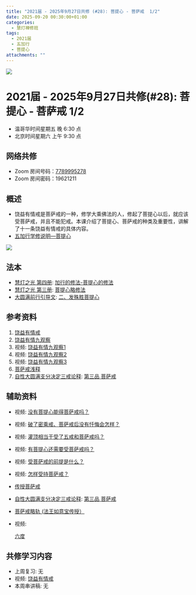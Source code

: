 ```yaml
---
title: "2021届 - 2025年9月27日共修 (#28): 菩提心 - 菩萨戒  1/2"
date: 2025-09-20 00:30:00+01:00
categories:
  - 慧灯禅修班
tags:
  - 2021届
  - 五加行
  - 菩提心
attachments: ""
---
```

![](/f/up/maxresdefault.jpg)

# 2021届 - 2025年9月27日共修(#28): 菩提心 - 菩萨戒  1/2

* 温哥华时间星期五 晚 6:30 点
* 北京时间星期六 上午 9:30 点

## 网络共修

* Zoom 房间号码：[7789995278](https://zoom.us/j/7789995278)
* Zoom 房间密码：19621211

## 概述

* 饶益有情戒是菩萨戒的一种，修学大乘佛法的人，修起了菩提心以后，就应该受菩萨戒，并且不能犯戒。本课介绍了菩提心、菩萨戒的种类及重要性，讲解了十一条饶益有情戒的具体内容。
* [](<>)[](<>)[](<>)[](<>)[](<>)[](<>)[](<>)[](<>)[](<>)[](https://fohuifayu.com/index.php/huideng-jiangtang/chanxiuke/zen-04/8656-zen04-gy)[](https://fohuifayu.com/index.php/huideng-jiangtang/chanxiuke/zen-04/8656-zen04-gy)[五加行学修说明—菩提心](https://fohuifayu.com/index.php/huideng-jiangtang/chanxiuke/zen-04/8657-zen04-ptx)

![](/f/up/发心偈.jpg)

[](https://fohuifayu.com/index.php/huideng-jiangtang/chanxiuke/zen-04/8657-zen04-ptx)

## 法本

* [](<>)[](<>)[](<>)[](https://huidengchanxiu.net/books/b3/)[](https://fohuifayu.com/index.php/huideng-zhiguang/huideng-series/si-ce)[](https://fohuifayu.com/index.php/huideng-zhiguang/huideng-series/si-ce/236-a00033)[](https://fohuifayu.com/index.php/huideng-zhiguang/huideng-chanxiu/di-si-ce)[](https://fohuifayu.com/index.php/other-column/xiangguan-jinglun/lundian/qianxing-yindaowen/8394-d42)[](https://fohuifayu.com/index.php/huideng-zhiguang/huideng-chanxiu)[慧灯之光 第四册](https://fohuifayu.com/index.php/huideng-zhiguang/huideng-series/si-ce): [加行的修法-菩提心的修法](https://fohuifayu.com/index.php/huideng-zhiguang/huideng-series/si-ce/180-a00028?title=)
* [慧灯之光 第三册](https://fohuifayu.com/index.php/huideng-zhiguang/huideng-series/san-ce): [菩提心略修法](https://fohuifayu.com/index.php/huideng-zhiguang/huideng-series/san-ce/140-a00008)
* [大圆满前行引导文](https://huidengchanxiu.net/refs/qxgs/dymqx-fcgs): [二、发殊胜菩提心](https://huidengchanxiu.net/refs/qxgs/dymqx-fcgs#%E4%BA%8C%E5%8F%91%E6%AE%8A%E8%83%9C%E8%8F%A9%E6%8F%90%E5%BF%83)

## 参考资料

1. [](https://huidengchanxiu.net/refs/qxgs)[](https://www.xianmixuezi.com/%E9%81%93%E6%AC%A1%E7%AC%AC%E6%96%87%E5%BA%93/%E8%8F%A9%E6%8F%90%E9%81%93%E6%AC%A1%E7%AC%AC%E5%B9%BF%E8%AE%BA/%E5%9B%9B%E8%8F%A9%E6%8F%90%E9%81%93%E6%AC%A1%E7%AC%AC%E5%B9%BF%E8%AE%BA%E8%AE%B2%E8%AE%B0%E4%B8%89/%E4%B8%8B%E5%A3%AB%E9%81%93)[](https://www.zhihuihai.net/%E6%99%BA%E6%82%B2%E5%AD%A6%E5%A0%82/2022%E4%BC%A0%E6%B3%95/%E4%BD%9B%E5%AD%90%E8%A1%8C%E9%87%8A2022)[饶益有情戒](https://fohuifayu.com/index.php/huideng-zhiguang/huideng-series/ba-ce/155-a00096?title=)
2. [饶益有情九观察](https://fohuifayu.com/index.php/huideng-zhiguang/huideng-series/199-a00070?title=%E8%8F%A9%E8%90%A8%E6%88%92#anchor)
3. 视频: [饶益有情九观察1](https://fohuifayu.com/index.php/huideng-jiangtang/sancheng-jielv/pusa-jie/988-l07005)
4. 视频: [饶益有情九观察2](https://fohuifayu.com/index.php/huideng-jiangtang/sancheng-jielv/pusa-jie/989-l07006)
5. 视频: [饶益有情九观察3](https://fohuifayu.com/index.php/huideng-jiangtang/sancheng-jielv/pusa-jie/990-l07007)
6. [菩萨戒浅释](https://fohuifayu.com/index.php/huideng-zhiguang/dianzi-congshu/sancheng-jielv/8935-a00084)
7. [](https://huidengchanxiu.net/refs/qxbwl/#%E4%BA%8C-%E5%8F%91%E6%AE%8A%E8%83%9C%E8%8F%A9%E6%8F%90%E5%BF%83)[自性大圆满支分决定三戒论释](https://www.zhihuihai.net/%E5%AD%A6%E4%BD%9B%E4%B9%8B%E5%AE%B6/%E4%BA%94%E9%83%A8%E5%A4%A7%E8%AE%BA/%E6%88%92%E5%BE%8B/%E8%87%AA%E6%80%A7%E5%A4%A7%E5%9C%86%E6%BB%A1%E6%94%AF%E5%88%86%E5%86%B3%E5%AE%9A%E4%B8%89%E6%88%92%E8%AE%BA%E9%87%8A): [第三品 菩萨戒](https://www.zhihuihai.net/%E5%AD%A6%E4%BD%9B%E4%B9%8B%E5%AE%B6/%E4%BA%94%E9%83%A8%E5%A4%A7%E8%AE%BA/%E6%88%92%E5%BE%8B/%E8%87%AA%E6%80%A7%E5%A4%A7%E5%9C%86%E6%BB%A1%E6%94%AF%E5%88%86%E5%86%B3%E5%AE%9A%E4%B8%89%E6%88%92%E8%AE%BA%E9%87%8A/%E7%AC%AC%E4%B8%89%E5%93%81%E8%8F%A9%E8%90%A8%E6%88%92)

## **辅助资料**

* [](https://fohuifayu.com/index.php/shipin-jingcui/wenda-zhailu/8615-v21021-v11)[](https://fohuifayu.com/index.php/shipin-jingcui/wenda-zhailu/2575-V16083-V04?title=)[](https://fohuifayu.com/index.php/shipin-jingcui/jingcai-shipin/5021-Y16028-Y01?title=)[](https://fohuifayu.com/index.php/huideng-zhiguang/dianzi-congshu/fofa-rongru-shenghuo/9042-a00533?title=%E7%88%B1%E5%BF%83#anchor)[](https://fohuifayu.com/index.php/shipin-jingcui/chanxiu-wenda/diyice/sgss/10615-r24102-v002?title=)[](https://fohuifayu.com/index.php/huideng-jiangtang/huanqiu-xilie/mei-guo/3022-l18057?title=)[](https://fohuifayu.com/index.php/shipin-jingcui/jingcai-shipin/10663-y17094-y10?title=)视频: [](https://fohuifayu.com/index.php/shipin-jingcui/jingcai-shipin/10563-y16027-y04?title=)[没有菩提心能得菩萨戒吗？](https://fohuifayu.com/index.php/shipin-jingcui/jingcai-shipin/10549-y16027-y03?title=)
* [](<>)视频: [](<>)[](<>)[破了密乘戒、菩萨戒后没有忏悔会怎样？](https://fohuifayu.com/index.php/shipin-jingcui/wenda-zhailu/5489-V19029-V05?title=)
* [](<>)视频: [灌顶相当于受了五戒和菩萨戒吗？](https://fohuifayu.com/index.php/shipin-jingcui/wenda-zhailu/4503-V19006-V03?title=)[](<>)
* [](<>)视频: [有菩提心还需要受菩萨戒吗？](https://fohuifayu.com/index.php/shipin-jingcui/wenda-zhailu/4194-V18085-V04?title=)[](<>)
* [](<>)视频: [受菩萨戒的前提是什么？](https://fohuifayu.com/index.php/shipin-jingcui/wenda-zhailu/3905-V18080-V01?title=)[](<>)
* [](<>)视频: [怎样受持菩萨戒？](https://fohuifayu.com/index.php/shipin-jingcui/wenda-zhailu/2221-W16020-V05?title=)[](<>)
* [传授菩萨戒](https://www.zhihuihai.net/%E5%AD%A6%E4%BD%9B%E4%B9%8B%E5%AE%B6/%E4%BA%94%E9%83%A8%E5%A4%A7%E8%AE%BA/%E6%88%92%E5%BE%8B/%E4%BC%A0%E6%8E%88%E8%8F%A9%E8%90%A8%E6%88%92)
* [自性大圆满支分决定三戒论释](https://www.zhihuihai.net/%E5%AD%A6%E4%BD%9B%E4%B9%8B%E5%AE%B6/%E4%BA%94%E9%83%A8%E5%A4%A7%E8%AE%BA/%E6%88%92%E5%BE%8B/%E8%87%AA%E6%80%A7%E5%A4%A7%E5%9C%86%E6%BB%A1%E6%94%AF%E5%88%86%E5%86%B3%E5%AE%9A%E4%B8%89%E6%88%92%E8%AE%BA%E9%87%8A): [第三品 菩萨戒](https://www.zhihuihai.net/%E5%AD%A6%E4%BD%9B%E4%B9%8B%E5%AE%B6/%E4%BA%94%E9%83%A8%E5%A4%A7%E8%AE%BA/%E6%88%92%E5%BE%8B/%E8%87%AA%E6%80%A7%E5%A4%A7%E5%9C%86%E6%BB%A1%E6%94%AF%E5%88%86%E5%86%B3%E5%AE%9A%E4%B8%89%E6%88%92%E8%AE%BA%E9%87%8A/%E7%AC%AC%E4%B8%89%E5%93%81%E8%8F%A9%E8%90%A8%E6%88%92)
*   [菩萨戒略轨 (法王如意宝传授）](https://www.zhihuihai.net/%E6%99%BA%E6%82%B2%E5%AD%A6%E5%A0%82/2020%E4%BC%A0%E6%B3%95/%E8%8F%A9%E8%90%A8%E6%88%92%E7%95%A5%E8%BD%A8%E6%B3%95%E7%8E%8B/)


* 视频: 

  [六度](https://fohuifayu.com/index.php/huideng-jiangtang/fofa-jianxiu/liu-du)









## **共修学习内容**

* 上周复习: [](<>)[](<>)[](<>)[](<>)[](<>)[](<>)[](<>)[](/f/up/开显解脱道略释1-思考题.pptx)[](/f/up/开显解脱道略释2-思考题.pptx)[](/f/up/开显解脱道略释3-思考题.pptx)[](/f/up/开显解脱道略释4-思考题.pptx)[](https://fohuifayu.com/index.php/huideng-jiangtang/chanxiuke/zen-04/2542-l17092)无[](<>)[](<>)[](<>)[](<>)[](<>)[](<>)[](<>)[](<>)[](<>)[](<>)[](<>)
* 视频: [](https://fohuifayu.com/index.php/huideng-jiangtang/huanqiu-xilie/taiwan-diqu/1156-l16027?title=)[饶益有情戒](https://fohuifayu.com/index.php/huideng-jiangtang/sancheng-jielv/pusa-jie/469-l10003)
* 本周串讲稿: [](/f/up/串讲稿-皈依.docx)[](<>)[](<>)[](<>)[](<>)[](<>)[](<>)[](<>)[](<>)[](<>)[](<>)[](<>)[](<>)无[](<>)[](<>)[](<>)[](<>)[](<>)[](<>)[](<>)[](<>)[](<>)[](<>)[](<>)
